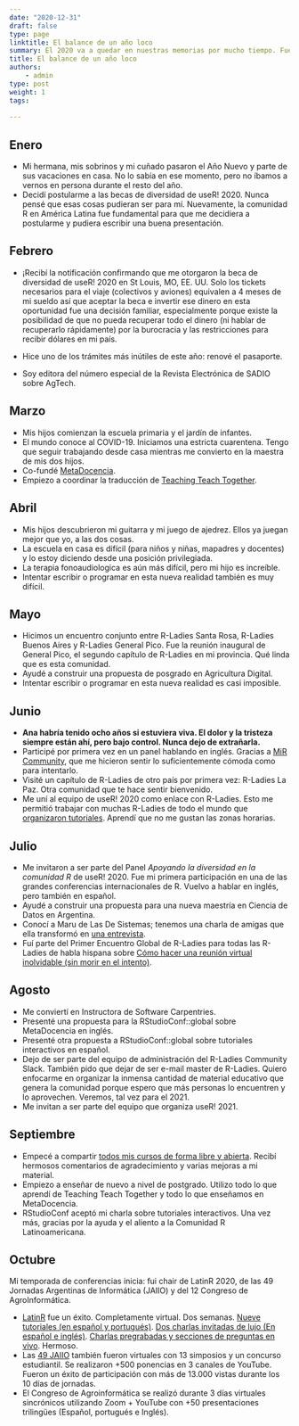 ```yaml
---
date: "2020-12-31"
draft: false
type: page
linktitle: El balance de un año loco
summary: El 2020 va a quedar en nuestras memorias por mucho tiempo. Fue durísimo para todes y mucho más para algunas personas. Aquí mi balance de este año, destacando las cosas positivas.
title: El balance de un año loco
authors: 
    - admin
type: post
weight: 1
tags: 
  
---
```


## Enero

* Mi hermana, mis sobrinos y mi cuñado pasaron el Año Nuevo y parte de sus vacaciones en casa. No lo sabía en ese momento, pero no íbamos a vernos en persona durante el resto del año.
* Decidí postularme a las becas de diversidad de useR! 2020. Nunca pensé que esas cosas pudieran ser para mí. Nuevamente, la comunidad R en América Latina fue fundamental para que me decidiera a postularme y pudiera escribir una buena presentación.

## Febrero

* ¡Recibí la notificación confirmando que me otorgaron la beca de diversidad de useR! 2020 en St Louis, MO, EE. UU. Solo los tickets necesarios para el viaje (colectivos y aviones) equivalen a 4 meses de mi sueldo así que aceptar la beca e invertir ese dinero en esta oportunidad fue una decisión familiar, especialmente porque existe la posibilidad de que no pueda recuperar todo el dinero (ni hablar de recuperarlo rápidamente) por la burocracia y las restricciones para recibir dólares en mi país. 

* Hice uno de los trámites más inútiles de este año: renové el pasaporte.

* Soy editora del número especial de la Revista Electrónica de SADIO sobre AgTech.

## Marzo 

* Mis hijos comienzan la escuela primaria y el jardín de infantes.
* El mundo conoce al COVID-19. Iniciamos una estricta cuarentena. Tengo que seguir trabajando desde casa mientras me convierto en la maestra de mis dos hijos. 
* Co-fundé [MetaDocencia](https://www.metadocencia.org/).
* Empiezo a coordinar la traducción de [Teaching Teach Together](https://teachtogether.tech/es/index.html).

## Abril

* Mis hijos descubrieron mi guitarra y mi juego de ajedrez. Ellos ya juegan mejor que yo, a las dos cosas.
* La escuela en casa es difícil (para niños y niñas, mapadres y docentes) y lo estoy diciendo desde una posición privilegiada.
* La terapia fonoaudiologica es aún más difícil, pero mi hijo es increíble.
* Intentar escribir o programar en esta nueva realidad también es muy difícil.

## Mayo

* Hicimos un encuentro conjunto entre R-Ladies Santa Rosa, R-Ladies Buenos Aires y R-Ladies General Pico. Fue la reunión inaugural de General Pico, el segundo capítulo de R-Ladies en mi provincia. Qué linda que es esta comunidad.
* Ayudé a construir una propuesta de posgrado en Agricultura Digital.
* Intentar escribir o programar en esta nueva realidad es casi imposible.

## Junio

* __Ana habría tenido ocho años si estuviera viva. El dolor y la tristeza siempre están ahí, pero bajo control. Nunca dejo de extrañarla.__
* Participé por primera vez en un panel hablando en inglés. Gracias a [MiR Community](https://mircommunity.com/), que me hicieron sentir lo suficientemente cómoda como para intentarlo.
* Visité un capítulo de R-Ladies de otro país por primera vez: R-Ladies La Paz. Otra comunidad que te hace sentir bienvenido.
* Me uní al equipo de useR! 2020 como enlace con R-Ladies. Esto me permitió trabajar con muchas R-Ladies de todo el mundo que [organizaron tutoriales](https://github.com/RLadiesEnArgentina/user2020tutorial). Aprendí que no me gustan las zonas horarias.

## Julio

* Me invitaron a ser parte del Panel _Apoyando la diversidad en la comunidad R_ de useR! 2020. Fue mi primera participación en una de las grandes conferencias internacionales de R. Vuelvo a hablar en inglés, pero también en español.
* Ayudé a construir una propuesta para una nueva maestría en Ciencia de Datos en Argentina.
* Conocí a Maru de Las De Sistemas; tenemos una charla de amigas que ella transformó en [una entrevista](https://youtu.be/_SmnmK6DgOg).
* Fuí parte del Primer Encuentro Global de R-Ladies para todas las R-Ladies de habla hispana sobre [Cómo hacer una reunión virtual inolvidable (sin morir en el intento)](https://www.youtube.com/watch?v=lZICjcX7O0U&feature=youtu.be).

## Agosto

* Me conviertí en Instructora de Software Carpentries.
* Presenté una propuesta para la RStudioConf::global sobre MetaDocencia en inglés.
* Presenté otra propuesta a RStudioConf::global sobre tutoriales interactivos en español.
* Dejo de ser parte del equipo de administración del R-Ladies Community Slack. También pido que dejar de ser e-mail master de R-Ladies. Quiero enfocarme en organizar la inmensa cantidad de material educativo que genera la comunidad porque espero que más personas lo encuentren y lo aprovechen. Veremos, tal vez para el 2021.
* Me invitan a ser parte del equipo que organiza useR! 2021.

## Septiembre

* Empecé a compartir [todos mis cursos de forma libre y abierta](https://yabellini.netlify.app/es/courses/).  Recibí hermosos comentarios de agradecimiento y varias mejoras a mi material.
* Empiezo a enseñar de nuevo a nivel de postgrado. Utilizo todo lo que aprendí de Teaching Teach Together y todo lo que enseñamos en MetaDocencia. 
* RStudioConf aceptó mi charla sobre tutoriales interactivos. Una vez más, gracias por la ayuda y el aliento a la Comunidad R Latinoamericana.


## Octubre

Mi temporada de conferencias inicia: fui chair de LatinR 2020, de las 49 Jornadas Argentinas de Informática (JAIIO) y del 12 Congreso de AgroInformática.
* [LatinR](https://latin-r.com/) fue un éxito. Completamente virtual.  Dos semanas. [Nueve tutoriales (en español y portugués)](https://github.com/LatinR/talleres-2020). [Dos charlas invitadas de lujo (En español e inglés)](https://github.com/LatinR/presentaciones-LatinR2020#Presentaciones). [Charlas pregrabadas y secciones de preguntas en vivo](https://www.youtube.com/latinr). Hermoso.
* Las [49 JAIIO](http://49jaiio.sadio.org.ar/) también fueron virtuales con 13 simposios y un concurso estudiantil. Se realizaron +500 ponencias en 3 canales de YouTube. Fueron un éxito de participación con más de 13.000 vistas durante los 10 días de jornadas.
* El Congreso de Agroinformática se realizó durante 3 días virtuales sincrónicos utilizando Zoom + YouTube con +50 presentaciones trilingües (Español, portugués e Inglés).
